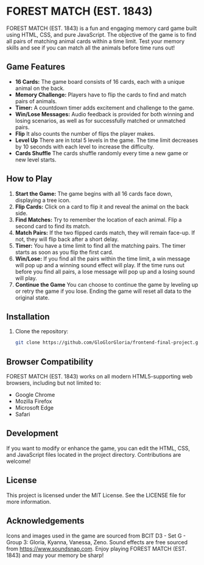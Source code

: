 # FOREST MATCH (EST. 1843)

FOREST MATCH (EST. 1843) is a fun and engaging memory card game built using HTML, CSS, and pure JavaScript. The objective of the game is to find all pairs of matching animal cards within a time limit. Test your memory skills and see if you can match all the animals before time runs out!

## Game Features

- **16 Cards:** The game board consists of 16 cards, each with a unique animal on the back.
- **Memory Challenge:** Players have to flip the cards to find and match pairs of animals.
- **Timer:** A countdown timer adds excitement and challenge to the game.
- **Win/Lose Messages:** Audio feedback is provided for both winning and losing scenarios, as well as for successfully matched or unmatched pairs.
- **Flip** It also counts the number of flips the player makes.
- **Level Up** There are in total 5 levels in the game. The time limit decreases by 10 seconds with each level to increase the difficulty.
- **Cards Shuffle** The cards shuffle randomly every time a new game or new level starts.

## How to Play

1. **Start the Game:** The game begins with all 16 cards face down, displaying a tree icon.
2. **Flip Cards:** Click on a card to flip it and reveal the animal on the back side.
3. **Find Matches:** Try to remember the location of each animal. Flip a second card to find its match.
4. **Match Pairs:** If the two flipped cards match, they will remain face-up. If not, they will flip back after a short delay.
5. **Timer:** You have a time limit to find all the matching pairs. The timer starts as soon as you flip the first card.
6. **Win/Lose:** If you find all the pairs within the time limit, a win message will pop up and a winning sound effect will play. If the time runs out before you find all pairs, a lose message will pop up and a losing sound will play.
7. **Continue the Game** You can choose to continue the game by leveling up or retry the game if you lose. Ending the game will reset all data to the original state.

## Installation

1. Clone the repository:
   ```sh
   git clone https://github.com/GloGlorGloria/frontend-final-project.git

## Browser Compatibility
FOREST MATCH (EST. 1843) works on all modern HTML5-supporting web browsers, including but not limited to:
- Google Chrome
- Mozilla Firefox
- Microsoft Edge
- Safari

## Development
If you want to modify or enhance the game, you can edit the HTML, CSS, and JavaScript files located in the project directory. Contributions are welcome!

## License
This project is licensed under the MIT License. See the LICENSE file for more information.

## Acknowledgements
Icons and images used in the game are sourced from BCIT D3 - Set G - Group 3: Gloria, Kyanna, Vanessa, Zeno.
Sound effects are free sourced from https://www.soundsnap.com.
Enjoy playing FOREST MATCH (EST. 1843) and may your memory be sharp!